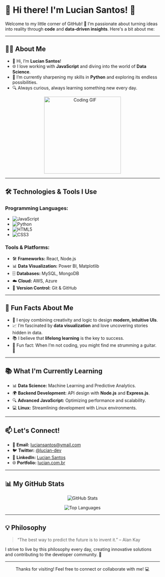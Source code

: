 # 🌟 Hi there! I'm Lucian Santos! 👋

Welcome to my little corner of GitHub! 🚀 I’m passionate about turning ideas into reality through **code** and **data-driven insights**. Here's a bit about me:

---

## 👨‍💻 About Me

- 👋 Hi, I’m **Lucian Santos**!
- 🌐 I love working with **JavaScript** and diving into the world of **Data Science**.
- 🌱 I’m currently sharpening my skills in **Python** and exploring its endless possibilities.
- 🔍 Always curious, always learning something new every day.

<p align="center">
  <img src="https://media.giphy.com/media/qgQUggAC3Pfv687qPC/giphy.gif" alt="Coding GIF" width="250">
</p>

---

## 🛠️ Technologies & Tools I Use

### Programming Languages:
- ![JavaScript](https://img.shields.io/badge/JavaScript-F7DF1E?style=flat-square&logo=javascript&logoColor=black)
- ![Python](https://img.shields.io/badge/Python-3776AB?style=flat-square&logo=python&logoColor=white)
- ![HTML5](https://img.shields.io/badge/HTML5-E34F26?style=flat-square&logo=html5&logoColor=white)
- ![CSS3](https://img.shields.io/badge/CSS3-1572B6?style=flat-square&logo=css3&logoColor=white)

### Tools & Platforms:
- 🛠️ **Frameworks:** React, Node.js
- 📊 **Data Visualization:** Power BI, Matplotlib
- 🗄️ **Databases:** MySQL, MongoDB
- ☁️ **Cloud:** AWS, Azure
- 🧰 **Version Control:** Git & GitHub

---

## 🌟 Fun Facts About Me

- 🎨 I enjoy combining creativity and logic to design **modern, intuitive UIs**.
- 📈 I’m fascinated by **data visualization** and love uncovering stories hidden in data.
- 📚 I believe that **lifelong learning** is the key to success.
- 🎸 Fun fact: When I’m not coding, you might find me strumming a guitar. 🎵

---

## 📚 What I'm Currently Learning

- 📊 **Data Science:** Machine Learning and Predictive Analytics.
- 🌍 **Backend Development:** API design with **Node.js** and **Express.js**.
- 🔍 **Advanced JavaScript:** Optimizing performance and scalability.
- 💻 **Linux:** Streamlining development with Linux environments.

---

## 📫 Let's Connect!

- 📧 **Email:** [luciansantos@ymail.com](mailto:luciansantos@ymail.com)
- 🐦 **Twitter:** [@lucian-dev](https://twitter.com/l_cian)
- 💼 **LinkedIn:** [Lucian Santos](https://www.linkedin.com/in/luciansantos/)
- 🌐 **Portfolio:** [lucian.com.br](https://www.luciansantos.com.br)

---

## 📊 My GitHub Stats

<p align="center">
  <img src="https://github-readme-stats.vercel.app/api?username=lucian-sb&show_icons=true&theme=radical" alt="GitHub Stats">
</p>

<p align="center">
  <img src="https://github-readme-stats.vercel.app/api/top-langs/?username=lucian-sb&layout=compact&theme=radical" alt="Top Languages">
</p>

---

## 💡 Philosophy

> “The best way to predict the future is to invent it.” – Alan Kay

I strive to live by this philosophy every day, creating innovative solutions and contributing to the developer community. 🚀

---

<p align="center">
  Thanks for visiting! Feel free to connect or collaborate with me! 💻
</p>
